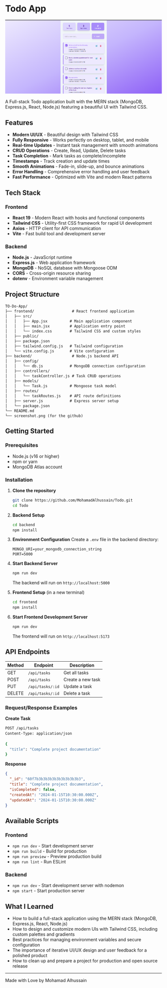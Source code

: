 # Todo App

![Todo App Screenshot](./screenshot.png)

A Full-stack Todo application built with the MERN stack (MongoDB, Express.js, React, Node.js) featuring a beautiful UI with Tailwind CSS.

## Features

- **Modern UI/UX** - Beautiful design with Tailwind CSS
- **Fully Responsive** - Works perfectly on desktop, tablet, and mobile
- **Real-time Updates** - Instant task management with smooth animations
- **CRUD Operations** - Create, Read, Update, Delete tasks
- **Task Completion** - Mark tasks as complete/incomplete
- **Timestamps** - Track creation and update times
- **Smooth Animations** - Fade-in, slide-up, and bounce animations
- **Error Handling** - Comprehensive error handling and user feedback
- **Fast Performance** - Optimized with Vite and modern React patterns

## Tech Stack

### Frontend

- **React 19** - Modern React with hooks and functional components
- **Tailwind CSS** - Utility-first CSS framework for rapid UI development
- **Axios** - HTTP client for API communication
- **Vite** - Fast build tool and development server

### Backend

- **Node.js** - JavaScript runtime
- **Express.js** - Web application framework
- **MongoDB** - NoSQL database with Mongoose ODM
- **CORS** - Cross-origin resource sharing
- **dotenv** - Environment variable management

## Project Structure

```
TO-Do-App/
├── frontend/                 # React frontend application
│   ├── src/
│   │   ├── App.jsx          # Main application component
│   │   ├── main.jsx         # Application entry point
│   │   └── index.css        # Tailwind CSS and custom styles
│   ├── public/
│   ├── package.json
│   ├── tailwind.config.js   # Tailwind configuration
│   └── vite.config.js       # Vite configuration
├── backend/                  # Node.js backend API
│   ├── config/
│   │   └── db.js            # MongoDB connection configuration
│   ├── controllers/
│   │   └── taskController.js # Task CRUD operations
│   ├── models/
│   │   └── Task.js          # Mongoose task model
│   ├── routes/
│   │   └── taskRoutes.js    # API route definitions
│   ├── server.js            # Express server setup
│   └── package.json
└── README.md
└── screenshot.png (for the github)
```

## Getting Started

### Prerequisites

- Node.js (v16 or higher)
- npm or yarn
- MongoDB Atlas account

### Installation

1. **Clone the repository**

   ```bash
   git clone https://github.com/MohamadAlhussain/Todo.git
   cd Todo
   ```

2. **Backend Setup**

   ```bash
   cd backend
   npm install
   ```

3. **Environment Configuration**
   Create a `.env` file in the backend directory:

   ```env
   MONGO_URI=your_mongodb_connection_string
   PORT=5000
   ```

4. **Start Backend Server**

   ```bash
   npm run dev
   ```

   The backend will run on `http://localhost:5000`

5. **Frontend Setup** (in a new terminal)

   ```bash
   cd frontend
   npm install
   ```

6. **Start Frontend Development Server**
   ```bash
   npm run dev
   ```
   The frontend will run on `http://localhost:5173`

## API Endpoints

| Method | Endpoint         | Description       |
| ------ | ---------------- | ----------------- |
| GET    | `/api/tasks`     | Get all tasks     |
| POST   | `/api/tasks`     | Create a new task |
| PUT    | `/api/tasks/:id` | Update a task     |
| DELETE | `/api/tasks/:id` | Delete a task     |

### Request/Response Examples

**Create Task**

```bash
POST /api/tasks
Content-Type: application/json

{
  "title": "Complete project documentation"
}
```

**Response**

```json
{
  "_id": "60f7b3b3b3b3b3b3b3b3b3b3",
  "title": "Complete project documentation",
  "isCompleted": false,
  "createdAt": "2024-01-15T10:30:00.000Z",
  "updatedAt": "2024-01-15T10:30:00.000Z"
}
```

## Available Scripts

### Frontend

- `npm run dev` - Start development server
- `npm run build` - Build for production
- `npm run preview` - Preview production build
- `npm run lint` - Run ESLint

### Backend

- `npm run dev` - Start development server with nodemon
- `npm start` - Start production server

## What I Learned

- How to build a full-stack application using the MERN stack (MongoDB, Express.js, React, Node.js)
- How to design and customize modern UIs with Tailwind CSS, including custom palettes and gradients
- Best practices for managing environment variables and secure configuration
- The importance of iterative UI/UX design and user feedback for a polished product
- How to clean up and prepare a project for production and open source release

---

Made with Love by Mohamad Alhussain
